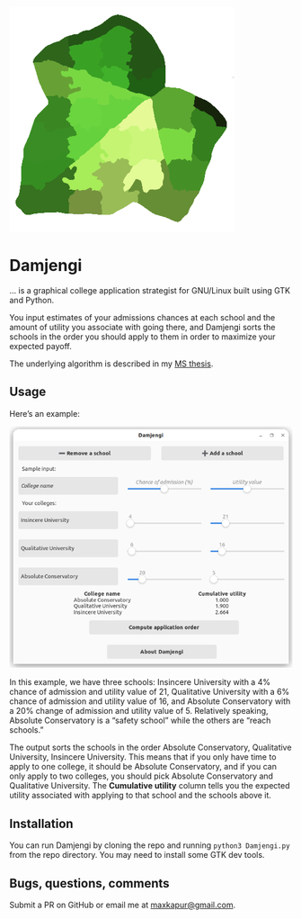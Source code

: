 ![The Damjengi logo, a stylized ivy leaf](logo.png)

# Damjengi
… is a graphical college application strategist for GNU/Linux built using 
GTK and Python. 

You input estimates of your admissions chances at each school and 
the amount of utility you associate with going there, 
and Damjengi sorts the schools in the order you should apply
to them in order to maximize your expected payoff.

The underlying algorithm is described in my [MS thesis](https://github.com/maxkapur/CollegeApplication). 

## Usage

Here’s an example:

![A screenshot of the Damjengi app, showing the input data for three schools and the corresponding optimal application order.](example.png)

In this example, we have three schools: Insincere University with a 4% chance of admission and utility value of 21, Qualitative University with a 6% chance of admission and utility value of 16, and Absolute Conservatory with a 20% change of admission and utility value of 5. Relatively speaking, Absolute Conservatory is a “safety school” while the others are “reach schools.”

The output sorts the schools in the order Absolute Conservatory, Qualitative University, Insincere University. This means that if you only have time to apply to one college, it should be Absolute Conservatory, and if you can only apply to two colleges, you should pick Absolute Conservatory and Qualitative University. The **Cumulative utility** column tells you the expected utility associated with applying to that school and the schools above it. 

## Installation

You can run Damjengi by cloning the repo and running
`python3 Damjengi.py` from the repo directory. You may need to install some GTK dev tools.


## Bugs, questions, comments

Submit a PR on GitHub or email me at [maxkapur@gmail.com](mailto:maxkapur@gmail.com).
